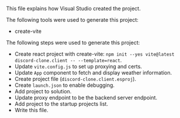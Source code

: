 This file explains how Visual Studio created the project.

The following tools were used to generate this project:
- create-vite

The following steps were used to generate this project:
- Create react project with create-vite: `npm init --yes vite@latest discord-clone.client -- --template=react`.
- Update `vite.config.js` to set up proxying and certs.
- Update `App` component to fetch and display weather information.
- Create project file (`discord-clone.client.esproj`).
- Create `launch.json` to enable debugging.
- Add project to solution.
- Update proxy endpoint to be the backend server endpoint.
- Add project to the startup projects list.
- Write this file.
